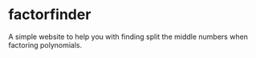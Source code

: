 # factorfinder
A simple website to help you with finding split the middle numbers when factoring polynomials.

